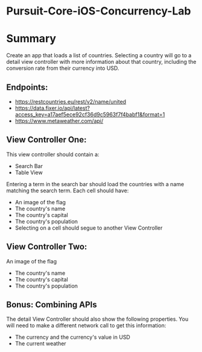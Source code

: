 # Pursuit-Core-iOS-Concurrency-Lab

# Summary

Create an app that loads a list of countries.  Selecting a country will go to a detail view controller with more information about that country, including the conversion rate from their currency into USD.

## Endpoints:

- https://restcountries.eu/rest/v2/name/united
- https://data.fixer.io/api/latest?access_key=a17aef5ece92cf36d9c5963f7f4babf1&format=1
- https://www.metaweather.com/api/
 

## View Controller One:

This view controller should contain a:

- Search Bar
- Table View

Entering a term in the search bar should load the countries with a name matching the search term.  Each cell should have:

- An image of the flag
- The country's name
- The country's capital
- The country's population
- Selecting on a cell should segue to another View Controller

## View Controller Two:

An image of the flag
- The country's name
- The country's capital
- The country's population

## Bonus: Combining APIs

The detail View Controller should also show the following properties.  You will need to make a different network call to get this information:

- The currency and the currency's value in USD
- The current weather

